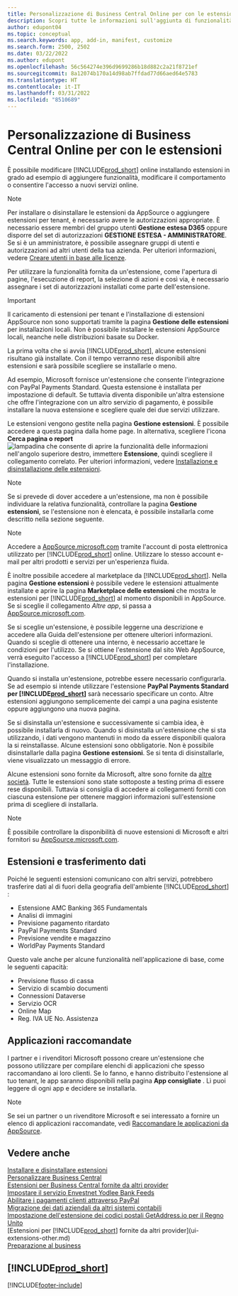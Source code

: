 ```yaml
---
title: Personalizzazione di Business Central Online per con le estensioni
description: Scopri tutte le informazioni sull'aggiunta di funzionalità e la personalizzazione di Business Central tramite l'installazione delle estensioni.
author: edupont04
ms.topic: conceptual
ms.search.keywords: app, add-in, manifest, customize
ms.search.form: 2500, 2502
ms.date: 03/22/2022
ms.author: edupont
ms.openlocfilehash: 56c564274e396d9699286b18d882c2a21f8721ef
ms.sourcegitcommit: 8a12074b170a14d98ab7ffdad77d66aed64e5783
ms.translationtype: HT
ms.contentlocale: it-IT
ms.lasthandoff: 03/31/2022
ms.locfileid: "8510689"
---
```

# <a name="customizing-business-central-online-using-extensions"></a>Personalizzazione di Business Central Online per con le estensioni

È possibile modificare [!INCLUDE[prod_short](includes/prod_short.md)] online installando estensioni in grado ad esempio di aggiungere funzionalità, modificare il comportamento o consentire l'accesso a nuovi servizi online.

> [!NOTE]
> Per installare o disinstallare le estensioni da AppSource o aggiungere estensioni per tenant, è necessario avere le autorizzazioni appropriate. È necessario essere membri del gruppo utenti **Gestione estesa D365** oppure disporre del set di autorizzazioni **GESTIONE ESTESA - AMMINISTRATORE**. Se si è un amministratore, è possibile assegnare gruppi di utenti e autorizzazioni ad altri utenti della tua azienda. Per ulteriori informazioni, vedere [Creare utenti in base alle licenze](ui-how-users-permissions.md).  
>
> Per utilizzare la funzionalità fornita da un'estensione, come l'apertura di pagine, l'esecuzione di report, la selezione di azioni e così via, è necessario assegnare i set di autorizzazioni installati come parte dell'estensione.

<!-- [!NOTE]  
> The **EXTEN. MGT. - ADMIN** permission set was introduced in 2021 release wave 1 as a replacement for the **D365 EXTENSION MGT** permission set in earlier versions.-->

> [!IMPORTANT]  
> Il caricamento di estensioni per tenant e l'installazione di estensioni AppSource non sono supportati tramite la pagina **Gestione delle estensioni** per installazioni locali. Non è possibile installare le estensioni AppSource locali, neanche nelle distribuzioni basate su Docker.

La prima volta che si avvia [!INCLUDE[prod_short](includes/prod_short.md)], alcune estensioni risultano già installate. Con il tempo verranno rese disponibili altre estensioni e sarà possibile scegliere se installarle o meno.

Ad esempio, Microsoft fornisce un'estensione che consente l'integrazione con PayPal Payments Standard. Questa estensione è installata per impostazione di default.
Se tuttavia diventa disponibile un'altra estensione che offre l'integrazione con un altro servizio di pagamento, è possibile installare la nuova estensione e scegliere quale dei due servizi utilizzare.  

Le estensioni vengono gestite nella pagina **Gestione estensioni**. È possibile accedere a questa pagina dalla home page. In alternativa, scegliere l'icona **Cerca pagina o report** ![lampadina che consente di aprire la funzionalità delle informazioni](media/ui-search/search_small.png "Informazioni sull'operazione che si desidera eseguire") nell'angolo superiore destro, immettere **Estensione**, quindi scegliere il collegamento correlato. Per ulteriori informazioni, vedere [Installazione e disinstallazione delle estensioni](ui-extensions-install-uninstall.md).

> [!NOTE]  
> Se si prevede di dover accedere a un'estensione, ma non è possibile individuare la relativa funzionalità, controllare la pagina **Gestione estensioni**, se l'estensione non è elencata, è possibile installarla come descritto nella sezione seguente.  

> [!NOTE]  
> Accedere a [AppSource.microsoft.com](https://appsource.microsoft.com/) tramite l'account di posta elettronica utilizzato per [!INCLUDE[prod_short](includes/prod_short.md)] online. Utilizzare lo stesso account e-mail per altri prodotti e servizi per un'esperienza fluida.  

È inoltre possibile accedere al marketplace da [!INCLUDE[prod_short](includes/prod_short.md)]. Nella pagina **Gestione estensioni** è possibile vedere le estensioni attualmente installate e aprire la pagina **Marketplace delle estensioni** che mostra le estensioni per [!INCLUDE[prod_short](includes/prod_short.md)] al momento disponibili in AppSource. Se si sceglie il collegamento *Altre app*, si passa a [AppSource.microsoft.com](https://appsource.microsoft.com/marketplace/apps?product=dynamics-365%3Bdynamics-365-business-central&page=1).  

Se si sceglie un'estensione, è possibile leggerne una descrizione e accedere alla Guida dell'estensione per ottenere ulteriori informazioni. Quando si sceglie di ottenere una interno, è necessario accettare le condizioni per l'utilizzo. Se si ottiene l'estensione dal sito Web AppSource, verrà eseguito l'accesso a [!INCLUDE[prod_short](includes/prod_short.md)] per completare l'installazione.  

Quando si installa un'estensione, potrebbe essere necessario configurarla. Se ad esempio si intende utilizzare l'estensione **PayPal Payments Standard per [!INCLUDE[prod_short](includes/prod_short.md)]** sarà necessario specificare un conto.
Altre estensioni aggiungono semplicemente dei campi a una pagina esistente oppure aggiungono una nuova pagina.   

Se si disinstalla un'estensione e successivamente si cambia idea, è possibile installarla di nuovo. Quando si disinstalla un'estensione che si sta utilizzando, i dati vengono mantenuti in modo da essere disponibili qualora la si reinstallasse. Alcune estensioni sono obbligatorie. Non è possibile disinstallarle dalla pagina **Gestione estensioni**. Se si tenta di disinstallarle, viene visualizzato un messaggio di errore.  

Alcune estensioni sono fornite da Microsoft, altre sono fornite da [altre società](ui-extensions-other.md). Tutte le estensioni sono state sottoposte a testing prima di essere rese disponibili. Tuttavia si consiglia di accedere ai collegamenti forniti con ciascuna estensione per ottenere maggiori informazioni sull'estensione prima di scegliere di installarla.  

> [!NOTE]  
> È possibile controllare la disponibilità di nuove estensioni di Microsoft e altri fornitori su [AppSource.microsoft.com](https://appsource.microsoft.com/marketplace/apps?product=dynamics-365%3Bdynamics-365-business-central&page=1).


## <a name="extensions-and-data-transfer"></a>Estensioni e trasferimento dati

Poiché le seguenti estensioni comunicano con altri servizi, potrebbero trasferire dati al di fuori della geografia dell'ambiente [!INCLUDE[prod_short](includes/prod_short.md)] :

* Estensione AMC Banking 365 Fundamentals
* Analisi di immagini
* Previsione pagamento ritardato
* PayPal Payments Standard
* Previsione vendite e magazzino
* WorldPay Payments Standard

Questo vale anche per alcune funzionalità nell'applicazione di base, come le seguenti capacità:

* Previsione flusso di cassa
* Servizio di scambio documenti
* Connessioni Dataverse
* Servizio OCR
* Online Map
* Reg. IVA UE No. Assistenza

## <a name="recommended-apps"></a>Applicazioni raccomandate
I partner e i rivenditori Microsoft possono creare un'estensione che possono utilizzare per compilare elenchi di applicazioni che spesso raccomandano ai loro clienti. Se lo fanno, e hanno distribuito l'estensione al tuo tenant, le app saranno disponibili nella pagina **App consigliate** . Lì puoi leggere di ogni app e decidere se installarla.

> [!NOTE]
> Se sei un partner o un rivenditore Microsoft e sei interessato a fornire un elenco di applicazioni raccomandate, vedi [Raccomandare le applicazioni da AppSource](/dynamics365/business-central/dev-itpro/administration/recommend-apps).

## <a name="see-also"></a>Vedere anche

[Installare e disinstallare estensioni](ui-extensions-install-uninstall.md)  
[Personalizzare Business Central](ui-customizing-overview.md)  
[Estensioni per Business Central fornite da altri provider](ui-extensions-other.md)  
[Impostare il servizio Envestnet Yodlee Bank Feeds](bank-how-setup-bank-statement-service.md)  
[Abilitare i pagamenti clienti attraverso PayPal](sales-how-enable-payment-service-extensions.md)  
[Migrazione dei dati aziendali da altri sistemi contabili](across-import-data-configuration-packages.md)  
[Impostazione dell'estensione dei codici postali GetAddress.io per il Regno Unito](LocalFunctionality/UnitedKingdom/uk-setup-postal-code-service.md)  
[Estensioni per [!INCLUDE[prod_short](includes/prod_short.md)] fornite da altri provider](ui-extensions-other.md)  
[Preparazione al business](ui-get-ready-business.md)  

## [!INCLUDE[prod_short](includes/free_trial_md.md)]  


[!INCLUDE[footer-include](includes/footer-banner.md)]
